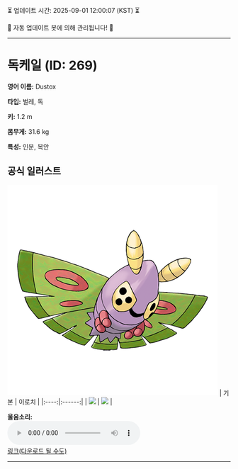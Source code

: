 
⏳ 업데이트 시간: 2025-09-01 12:00:07 (KST) ⏳

🤖 자동 업데이트 봇에 의해 관리됩니다! 🤖

---

# 독케일 (ID: 269)
**영어 이름:** Dustox

**타입:** 벌레, 독

**키:** 1.2 m

**몸무게:** 31.6 kg

**특성:** 인분, 복안

## 공식 일러스트
![](https://raw.githubusercontent.com/PokeAPI/sprites/master/sprites/pokemon/other/official-artwork/269.png)
| 기본 | 이로치 |
|:----:|:------:|
| <img src="http://play.pokemonshowdown.com/sprites/ani/dustox.gif" width="200"> | <img src="http://play.pokemonshowdown.com/sprites/ani-shiny/dustox.gif" width="200"> |

**울음소리:**<br><audio controls src="https://raw.githubusercontent.com/PokeAPI/cries/main/cries/pokemon/latest/269.ogg"></audio><br> [링크(다운로드 될 수도)](https://raw.githubusercontent.com/PokeAPI/cries/main/cries/pokemon/latest/269.ogg)


---
